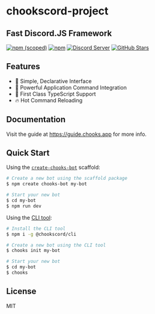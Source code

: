 # chookscord-project

## Fast Discord.JS Framework

[![npm (scoped)](https://img.shields.io/npm/v/chooksie)](https://npmjs.com/package/chooksie)
[![npm](https://img.shields.io/npm/dt/chooksie)](https://npmjs.com/package/chooksie)
[![Discord Server](https://discord.com/api/guilds/942452845322600569/embed.png)](https://discord.gg/24Kh8sf8hu)
[![GitHub Stars](https://img.shields.io/github/stars/chookscord/framework?style=social)](https://github.com/chookscord/framework)

## Features

- :rocket: Simple, Declarative Interface
- :muscle: Powerful Application Command Integration
- :hammer: First Class TypeScript Support
- :fire: Hot Command Reloading

## Documentation

Visit the guide at <https://guide.chooks.app> for more info.

## Quick Start

Using the [`create-chooks-bot`](https://npmjs.com/package/create-chooks-bot) scaffold:

```sh
# Create a new bot using the scaffold package
$ npm create chooks-bot my-bot

# Start your new bot
$ cd my-bot
$ npm run dev
```

Using the [CLI tool](https://npmjs.com/package/@chookscord/cli):

```sh
# Install the CLI tool
$ npm i -g @chookscord/cli

# Create a new bot using the CLI tool
$ chooks init my-bot

# Start your new bot
$ cd my-bot
$ chooks
```

## License

MIT
